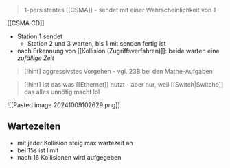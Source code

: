 > 1-persistentes [[CSMA]] - sendet mit einer Wahrscheinlichkeit von $1$

[[CSMA CD]]

- Station 1 sendet
	- Station 2 und 3 warten, bis $1$ mit senden fertig ist
- nach Erkennung von [[Kollision (Zugriffsverfahren)]]: beide warten eine _zufällige Zeit_

> [!hint] aggressivstes Vorgehen - vgl. 23B bei den Mathe-Aufgaben

> [!hint] ist das was [[Ethernet]] nutzt - aber nur, weil [[Switch|Switche]] das alles unnötig macht lol

![[Pasted image 20241009102629.png]]


## Wartezeiten
- mit jeder Kollision steig max wartezeit an
- bei 15s ist limit
- nach 16 Kollisionen wird aufgegeben